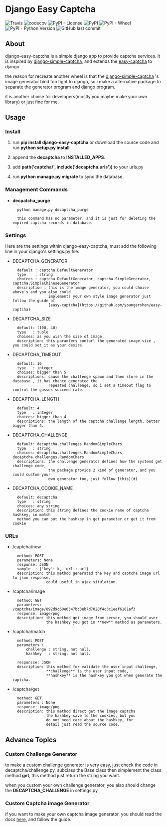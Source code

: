 # Django Easy Captcha

![Travis](https://img.shields.io/travis/youngershen/django-easy-captcha.svg)
![codecov](https://codecov.io/gh/youngershen/django-easy-captcha/branch/master/graph/badge.svg)
![PyPI - License](https://img.shields.io/pypi/l/django-easy-captcha.svg)
![PyPI](https://img.shields.io/pypi/v/django-easy-captcha.svg)
![PyPI - Wheel](https://img.shields.io/pypi/wheel/django-easy-captcha.svg)
![PyPI - Python Version](https://img.shields.io/pypi/pyversions/django-easy-captcha.svg)
![GitHub last commit](https://img.shields.io/github/last-commit/youngershen/django-easy-captcha.svg)

## About

django-easy-captcha is a simple django app to provide captcha services. 
it is inspired by [django-simple-captcha](https://github.com/mbi/django-simple-captcha), 
and extends the [easy-captcha](https://github.com/youngershen/easy-captcha) to django.

the reason for recreate another wheel is that the  [django-simple-captcha](https://github.com/mbi/django-simple-captcha)
's image generator bind too tight to django, so i make a alternative package to separate the generator program and
django program.

it is another choise for developers(mostly you maybe make your own library) or just fine for me.

## Usage

### Install

1. run **pip install django-easy-captcha** or download the source code and run **python setup.py install**

2. append the **decaptcha** to **INSTALLED_APPS**.

3. add **path('captcha/', include('decaptcha.urls'))** to your urls.py

4. run **python manage.py migrate** to sync the database.

### Management Commands

* **decpatcha_purge** 

        python manage.py decaptcha_purge
        
        this command has no parameter, and it is just for deleting the expired captcha records in database.
        

### Settings

Here are the settings within django-easy-captcha, must add the following line in your django's settings.py file.

* DECAPTCHA_GENERATOR
    
        default : captcha.DefaultGenerator
        type    : string
        choices : captcha.DefaultGenerator, captcha.SimpleGenerator, captcha.SimpleChineseGenerator
        description : this is the image generator, you could choise above's and you also could
                      implements your own style image generator just follow the guide of 
                      [easy-captcha](https://github.com/youngershen/easy-captcha)
        
        

* DECAPTCHA_SIZE

        default: (100, 40)
        type   : tuple
        choises: as you wish the size of image.
        description: this paramters contorl the generated image size , you could set it as your desire.
        
* DECAPTCHA_TIMEOUT

        default: 10
        type   : integer
        choises: bigger than 5
        descriptions: cause the challenge spawn and then store in the database , it has chance generated the
                      repeated challenge, so i set a timeout flag to control the gusses succeed rate.
                      
* DECAPTCHA_LENGTH

        default: 4
        type   : integer
        choices: bigger than 4
        descriptions: the length of the captcha challenge length, better bigger than 4.          
        
* DECAPTCHA_CHALLENGE

        default: decaptcha.challenges.RandomSimpleChars
        type   : string
        choices: decaptcha.challenges.RandomSimpleChars, decaptcha.challenges.RandomChars
        descriptions: the challenge generator defines how the systemd get challenge code,
                      the package provide 2 kind of generator, and you could custom your 
                      own generator too, just follow [this](#)
                     

* DECAPTCHA_COOKIE_NAME
    
        default: decaptcha
        type   : string
        choices: any string
        description: this string defines the cookie name of captcha hashkey, in match
        method you can put the hashkey in get parameter or get it from cookie

 
### URLs

* /captcha/new
    
        method: POST
        parameters: None
        response: JSON
        sample  : {'key': k, 'url': url}
        description: this method generated the key and captcha image url to json response, 
                     could useful in ajax situlation.
                      
* /captcha/image

        method: GET
        parameters: /captcha/image/892d9c60e0347bc3eb7d7028f4c3c1eef6181af3
        response: image/png
        description: this method get image from server, you should user
                     the hashkey you got in **new** method as parameters.
                     
* /captcha/match
        
        method: POST
        parameters : 
            challenge : string, not null. 
            hashkey   : string, not null.

        responsse: JSON
        description: this method for validate the user input challenge,
                     **challenge** is the user input code, 
                     **hashkey** is the hashkey you got when generate the captcha.
        
* /captcha/get
    
        method: GET
        parameters : None
        response: image/png
        description: this method direct get the image captcha 
                     the hashkey save to the cookies, but you
                     do not need care about the hashkey, for 
                     detail just read the source code.


## Advance Topics

### Custom Challenge Generator

to make a custom challenge generator is very easy, just check the code in decaptcha/challenge.py, subclass the Base
class then simplement the class method **get**, this method just return the string you want.

when you custom your own challenge generator, you also should change the **DECAPTCHA_CHALLENGE** in settings.py

### Custom Captcha image Generator

if you want to make your own captcha image generator, you should read the docs [here](https://github.com/youngershen/easy-captcha#custom-captcha-generator), and follow
the guide.